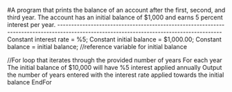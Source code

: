 #A program that prints the balance of an account after the first, second, and third year. The account has an initial balance of $1,000 and earns 5 percent interest per year.
-----------------------------------------------------------------------------------------------------------------------------------------Constant interest rate = %5;
Constant initial balance = $1,000.00;
Constant balance = initial balance; //reference variable for initial balance

//For loop that iterates through the provided number of years
For each year
The initial balance of $10,000 will have %5 interest applied annually 
Output the number of years entered with the interest rate applied towards the initial balance
EndFor

